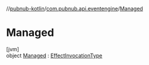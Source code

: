 //[pubnub-kotlin](../../../index.md)/[com.pubnub.api.eventengine](../index.md)/[Managed](index.md)

# Managed

[jvm]\
object [Managed](index.md) : [EffectInvocationType](../-effect-invocation-type/index.md)
